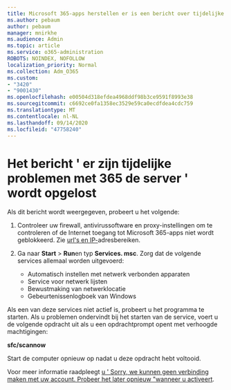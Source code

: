 ```yaml
---
title: Microsoft 365-apps herstellen er is een bericht over tijdelijke server problemen.
ms.author: pebaum
author: pebaum
manager: mnirkhe
ms.audience: Admin
ms.topic: article
ms.service: o365-administration
ROBOTS: NOINDEX, NOFOLLOW
localization_priority: Normal
ms.collection: Adm_O365
ms.custom:
- "3420"
- "9001430"
ms.openlocfilehash: e00504d318efdea4968ddf98b3ce9591f8993e38
ms.sourcegitcommit: c6692ce0fa1358ec3529e59ca0ecdfdea4cdc759
ms.translationtype: MT
ms.contentlocale: nl-NL
ms.lasthandoff: 09/14/2020
ms.locfileid: "47758240"
---
```

# <a name="fixing-the-microsoft-365-apps-sorry-we-are-having-temporary-server-issues-message"></a>Het bericht ' er zijn tijdelijke problemen met 365 de server ' wordt opgelost

Als dit bericht wordt weergegeven, probeert u het volgende:

1. Controleer uw firewall, antivirussoftware en proxy-instellingen om te controleren of de Internet toegang tot Microsoft 365-apps niet wordt geblokkeerd. Zie [url's en IP-](https://docs.microsoft.com/office365/enterprise/urls-and-ip-address-ranges)adresbereiken.

2. Ga naar **Start**  >  **Run**en typ **Services. msc**. Zorg dat de volgende services allemaal worden uitgevoerd:
    - Automatisch instellen met netwerk verbonden apparaten
    - Service voor netwerk lijsten
    - Bewustmaking van netwerklocatie
    - Gebeurtenissenlogboek van Windows

Als een van deze services niet actief is, probeert u het programma te starten. Als u problemen ondervindt bij het starten van de service, voert u de volgende opdracht uit als u een opdrachtprompt opent met verhoogde machtigingen:

**sfc/scannow**

Start de computer opnieuw op nadat u deze opdracht hebt voltooid.

Voor meer informatie raadpleegt [u ' Sorry, we kunnen geen verbinding maken met uw account. Probeer het later opnieuw "wanneer u activeert](https://docs.microsoft.com/office/troubleshoot/activation-installation/issue-when-activate-office-from-office-365).